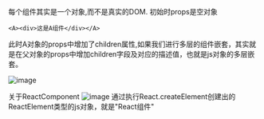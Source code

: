 每个组件其实是一个对象,而不是真实的DOM.
初始时props是空对象
```
<A><div>这是A组件</div></A>
```
此时A对象的props中增加了children属性,如果我们进行多层的组件嵌套，其实就是在父对象的props中增加children字段及对应的描述值，也就是js对象的多层嵌套。

![image](https://user-gold-cdn.xitu.io/2017/9/26/f6359a8ab57b8e1bf65df837c91bb9a5?imageView2/0/w/1280/h/960/format/webp/ignore-error/1)

关于ReactComponent
![image](https://user-gold-cdn.xitu.io/2018/2/28/161db4dcee7ff574?imageslim)
通过执行React.createElement创建出的ReactElement类型的js对象，就是"React组件"
